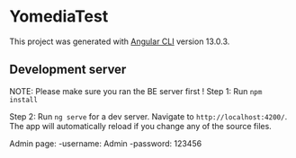 # YomediaTest

This project was generated with [Angular CLI](https://github.com/angular/angular-cli) version 13.0.3.

## Development server
NOTE: Please make sure you ran the BE server first !
Step 1: Run `npm install`

Step 2: Run `ng serve` for a dev server. Navigate to `http://localhost:4200/`. The app will automatically reload if you change any of the source files.

Admin page:
-username: Admin
-password: 123456

